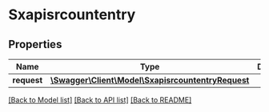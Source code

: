 # Sxapisrcountentry

## Properties
Name | Type | Description | Notes
------------ | ------------- | ------------- | -------------
**request** | [**\Swagger\Client\Model\SxapisrcountentryRequest**](SxapisrcountentryRequest.md) |  | [optional] 

[[Back to Model list]](../README.md#documentation-for-models) [[Back to API list]](../README.md#documentation-for-api-endpoints) [[Back to README]](../README.md)


